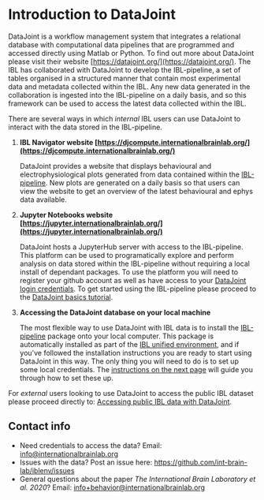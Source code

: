 # Introduction to DataJoint

DataJoint is a workflow management system that integrates a relational database with computational data pipelines that are programmed and accessed directly using Matlab or Python. To find out more about DataJoint please visit their website [https://datajoint.org/](https://datajoint.org/). The IBL has collaborated with DataJoint to develop the IBL-pipeline, a set of tables organised in a structured manner that contain most experimental data and metadata collected within the IBL. Any new data generated in the collaboration is ingested into the IBL-pipeline on a daily basis, and so this framework can be used to access the latest data collected within the IBL.

There are several ways in which *internal* IBL users can use DataJoint to interact with the data stored in the IBL-pipeline.

1.  **IBL Navigator website [https://djcompute.internationalbrainlab.org/](https://djcompute.internationalbrainlab.org/)**

    DataJoint provides a website that displays behavioural and electrophysiological plots generated from data contained within the [IBL-pipeline](https://github.com/int-brain-lab/IBL-pipeline). New plots are generated on a daily basis so that users can view the website to get an overview of the latest behavioural and ephys data available.

2.  **Jupyter Notebooks website [https://jupyter.internationalbrainlab.org/](https://jupyter.internationalbrainlab.org/)**

    DataJoint hosts a JupyterHub server with access to the IBL-pipeline. This platform can be used to programatically explore and perform analysis on data stored within the IBL-pipeline without requiring a local install of dependant packages. To use the platform you will need to register your github account as well as have access to your [DataJoint login credentials](dj_credentials). To get started using the IBL-pipeline please proceed to the [DataJoint basics tutorial](../notebooks/dj_basics/dj_basics.ipynb).

3.  **Accessing the DataJoint database on your local machine**

    The most flexible way to use DataJoint with IBL data is to install the [IBL-pipeline](https://github.com/int-brain-lab/IBL-pipeline) package onto your local computer. This package is automatically installed as part of the [IBL unified environment](https://github.com/int-brain-lab/iblenv), and if you've followed the installation instructions you are ready to start using DataJoint in this way. The only thing you will need to do is to set up some local credentials. The [instructions on the next page](dj_credentials) will guide you through how to set these up.

For *external* users looking to use DataJoint to access the public IBL dataset please proceed directly to: [Accessing public IBL data with DataJoint](dj_public).

## Contact info

- Need credentials to access the data? Email: <info@internationalbrainlab.org>
- Issues with the data? Post an issue here: <https://github.com/int-brain-lab/iblenv/issues>
- General questions about the paper _The International Brain Laboratory et al. 2020_? Email: <info+behavior@internationalbrainlab.org>
